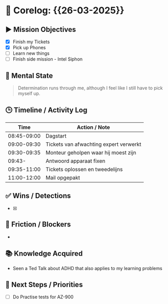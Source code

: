 # 🧠 Corelog: {{26-03-2025}}

## ▶️ Mission Objectives
- [x] Finish my Tickets
- [x] Pick up Phones
- [ ] Learn new things
- [ ] Finish side mission - Intel Siphon

## 🧠 Mental State
> Determination runs through me, although I feel like I still have to pick myself up.

## 🕒 Timeline / Activity Log
| Time       | Action / Note                          |
|------------|----------------------------------------|
| 08:45-09:00 | Dagstart 
| 09:00-09:30 | Tickets van afwachting expert verwerkt |
| 09:30-09:35 | Monteur geholpen waar hij moest zijn |
| 09:43-  | Antwoord apparaat fixen |
| 09:35-11:00 | Tickets oplossen en tweedelijns    |
| 11:00-12:00 | Mail opgepakt |


## ✅ Wins / Detections
- [x] 

## 🛑 Friction / Blockers
- 

## 📚 Knowledge Acquired
- Seen a Ted Talk about ADHD that also applies to my learning problems

## 🧭 Next Steps / Priorities
- [ ] Do Practise tests for AZ-900
